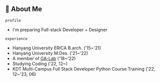 ## 🤔 **About Me**

`profile`
  - I'm preparing Full-stack Developer + Designer

`experience`
  - Hanyang University ERICA B.arch. ('15~'21)
  - Hanyang University M.Des. ('21~'22)
  - A member of [GA-Lab](https://www.g-a-lab.com/) ('18~'22)
  - Studying Coding ('22, 12~)
  - KDT Multi-Campus Full Stack Developer Python Course Training ('22, 12~'23, 06)

